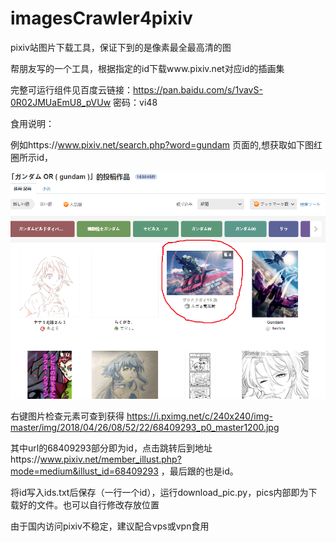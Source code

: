 # imagesCrawler4pixiv
pixiv站图片下载工具，保证下到的是像素最全最高清的图

帮朋友写的一个工具，根据指定的id下载www.pixiv.net对应id的插画集

完整可运行组件见百度云链接：https://pan.baidu.com/s/1vavS-0R02JMUaEmU8_pVUw 密码：vi48

食用说明：

例如https://www.pixiv.net/search.php?word=gundam   页面的,想获取如下图红圈所示id，

![image](https://github.com/xfrzrcj/imagesCrawler4pixiv/blob/master/images/example1.png)

右键图片检查元素可查到获得 https://i.pximg.net/c/240x240/img-master/img/2018/04/26/08/52/22/68409293_p0_master1200.jpg

其中url的68409293部分即为id，点击跳转后到地址https://www.pixiv.net/member_illust.php?mode=medium&illust_id=68409293   ，最后跟的也是id。

将id写入ids.txt后保存（一行一个id），运行download_pic.py，pics内部即为下载好的文件。也可以自行修改存放位置

由于国内访问pixiv不稳定，建议配合vps或vpn食用

